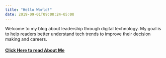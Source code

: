 ```yaml
---
title: "Hello World!"
date: 2019-09-01T09:00:24-05:00
---
```


Welcome to my blog about leadership through digital technology. My goal is to help readers better understand tech trends to improve their decision making and careers.

#### [Click Here to read About Me](/about)